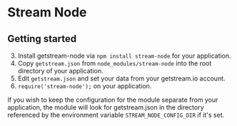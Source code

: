 # Stream Node

## Getting started

3. Install getstream-node via `npm install stream-node` for your application.
4. Copy `getstream.json` from `node_modules/stream-node` into the root directory of
   your application.
5. Edit `getstream.json` and set your data from your getstream.io account.
6. `require('stream-node');` on your application.

If you wish to keep the configuration for the module separate from your
application, the module will look for getstream.json in the directory referenced
by the environment variable `STREAM_NODE_CONFIG_DIR` if it's set.